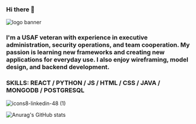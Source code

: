 ### Hi there 👋
![logo banner](https://user-images.githubusercontent.com/86256424/134787088-c441bb47-b26f-44ad-b2e5-5dd7214554ef.png)

### I'm a USAF veteran with experience in executive administration, security operations, and team cooperation. My passion is learning new frameworks and creating new applications for everyday use. I also enjoy wireframing, model design, and backend development.

### SKILLS: REACT / PYTHON / JS / HTML / CSS / JAVA / MONGODB / POSTGRESQL

![icons8-linkedin-48 (1)](https://user-images.githubusercontent.com/86256424/134787180-000e28e1-4f05-475d-ac61-94e9a53051bb.png)



![Anurag's GitHub stats](https://github-readme-stats.vercel.app/api?username=n001ce&theme=dark&show_icons=true)
